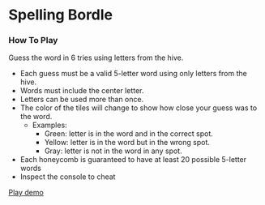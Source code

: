 # Spelling Bordle

### How To Play
Guess the word in 6 tries using letters from the hive.
- Each guess must be a valid 5-letter word using only letters from the hive.
- Words must include the center letter.
- Letters can be used more than once.
- The color of the tiles will change to show how close your guess was to the word.
    - Examples:
        - Green: letter is in the word and in the correct spot.
        - Yellow: letter is in the word but in the wrong spot.
        - Gray: letter is not in the word in any spot.
- Each honeycomb is guaranteed to have at least 20 possible 5-letter words
- Inspect the console to cheat

[Play demo](https://crossvitale.com/spelling-bordle/)


